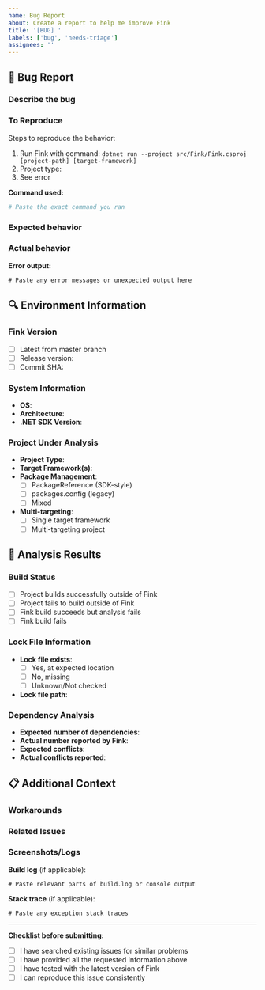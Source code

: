 ```yaml
---
name: Bug Report
about: Create a report to help me improve Fink
title: '[BUG] '
labels: ['bug', 'needs-triage']
assignees: ''
---
```


## 🐛 Bug Report

### **Describe the bug**
<!-- A clear and concise description of what the bug is. -->

### **To Reproduce**
Steps to reproduce the behavior:
1. Run Fink with command: `dotnet run --project src/Fink/Fink.csproj [project-path] [target-framework]`
2. Project type: <!-- e.g., .NET 9.0 web app -->
3. See error

**Command used:**
```bash
# Paste the exact command you ran
```

### **Expected behavior**
<!-- A clear and concise description of what you expected to happen. -->

### **Actual behavior**
<!-- A clear and concise description of what actually happened. -->

**Error output:**
```
# Paste any error messages or unexpected output here
```

## 🔍 Environment Information

### **Fink Version**
- [ ] Latest from master branch
- [ ] Release version: <!-- e.g., v1.0.0 -->
- [ ] Commit SHA: <!-- if using development version -->

### **System Information**
- **OS**: <!-- e.g., Windows 11, macOS 14.1, Ubuntu 22.04 -->
- **Architecture**: <!-- e.g., x64, ARM64 -->
- **.NET SDK Version**: <!-- Run `dotnet --version` -->

### **Project Under Analysis**
- **Project Type**: <!-- e.g., Console App, Web API, Class Library -->
- **Target Framework(s)**: <!-- e.g., net9.0, net8.0, net48 -->
- **Package Management**: 
  - [ ] PackageReference (SDK-style)
  - [ ] packages.config (legacy)
  - [ ] Mixed
- **Multi-targeting**: 
  - [ ] Single target framework
  - [ ] Multi-targeting project

## 🔧 Analysis Results

### **Build Status**
- [ ] Project builds successfully outside of Fink
- [ ] Project fails to build outside of Fink
- [ ] Fink build succeeds but analysis fails
- [ ] Fink build fails

### **Lock File Information**
- **Lock file exists**: 
  - [ ] Yes, at expected location
  - [ ] No, missing
  - [ ] Unknown/Not checked
- **Lock file path**: <!-- e.g., /path/to/project/obj/project.assets.json -->

### **Dependency Analysis**
<!-- If Fink runs but produces unexpected results -->
- **Expected number of dependencies**: 
- **Actual number reported by Fink**: 
- **Expected conflicts**: 
- **Actual conflicts reported**: 

## 📋 Additional Context

### **Workarounds**
<!-- Any workarounds you've found -->

### **Related Issues**
<!-- Link to any related issues -->

### **Screenshots/Logs**
<!-- Add any screenshots, build logs, or additional output that might help -->

**Build log** (if applicable):
```
# Paste relevant parts of build.log or console output
```

**Stack trace** (if applicable):
```
# Paste any exception stack traces
```

---

**Checklist before submitting:**
- [ ] I have searched existing issues for similar problems
- [ ] I have provided all the requested information above
- [ ] I have tested with the latest version of Fink
- [ ] I can reproduce this issue consistently
